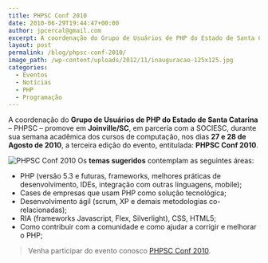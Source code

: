 ```yaml
---
title: PHPSC Conf 2010
date: 2010-06-29T19:44:47+00:00
author: jpcercal@gmail.com
excerpt: A coordenação do Grupo de Usuários de PHP do Estado de Santa Catarina – PHPSC – promove em Joinville/SC, em parceria com a SOCIESC, o PHPSC Conf 2010.
layout: post
permalink: /blog/phpsc-conf-2010/
image_path: /wp-content/uploads/2012/11/inauguracao-125x125.jpg
categories:
  - Eventos
  - Notícias
  - PHP
  - Programação
---
```


A coordenação do **Grupo de Usuários de PHP do Estado de Santa Catarina** – PHPSC – promove em **Joinville/SC**, em parceria com a SOCIESC, durante sua semana acadêmica dos cursos de computação, nos dias **27 e 28 de Agosto de 2010**, a terceira edição do evento, entitulada: **PHPSC Conf 2010**.

![PHPSC Conf 2010](http://www.phpsc.com.br/wp-content/uploads/2010/06/phpsc-270x175_exp.png "PHPSC Conf 2010") Os **temas sugeridos** contemplam as seguintes áreas:

* PHP (versão 5.3 e futuras, frameworks, melhores práticas de desenvolvimento, IDEs, integração com outras linguagens, mobile);
* Cases de empresas que usam PHP como solução tecnológica;
* Desenvolvimento ágil (scrum, XP e demais metodologias co-relacionadas);
* RIA (frameworks Javascript, Flex, Silverlight), CSS, HTML5;
* Como contribuir com a comunidade e como ajudar a corrigir e melhorar o PHP;

> Venha participar do evento conosco [PHPSC Conf 2010](http://www.phpsc.com.br/).
